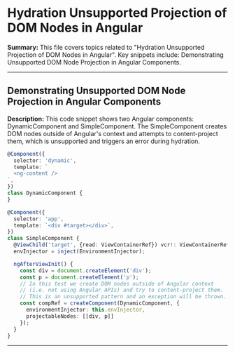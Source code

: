 # Hydration Unsupported Projection of DOM Nodes in Angular

**Summary:** This file covers topics related to "Hydration Unsupported Projection of DOM Nodes in Angular". Key snippets include: Demonstrating Unsupported DOM Node Projection in Angular Components.

---

## Demonstrating Unsupported DOM Node Projection in Angular Components

**Description:** This code snippet shows two Angular components: DynamicComponent and SimpleComponent. The SimpleComponent creates DOM nodes outside of Angular's context and attempts to content-project them, which is unsupported and triggers an error during hydration.

```typescript
@Component({
  selector: 'dynamic',
  template: `
  <ng-content />
`,
})
class DynamicComponent {
}

@Component({
  selector: 'app',
  template: `<div #target></div>`,
})
class SimpleComponent {
  @ViewChild('target', {read: ViewContainerRef}) vcr!: ViewContainerRef;
  envInjector = inject(EnvironmentInjector);

  ngAfterViewInit() {
    const div = document.createElement('div');
    const p = document.createElement('p');
    // In this test we create DOM nodes outside of Angular context
    // (i.e. not using Angular APIs) and try to content-project them.
    // This is an unsupported pattern and an exception will be thrown.
    const compRef = createComponent(DynamicComponent, {
      environmentInjector: this.envInjector,
      projectableNodes: [[div, p]]
    });
  }
}
```

---